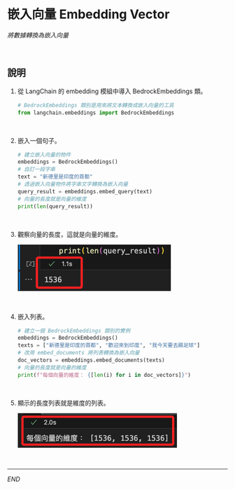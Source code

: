 # 嵌入向量 Embedding Vector

_將數據轉換為嵌入向量_

<br>

## 說明

1. 從 LangChain 的 embedding 模組中導入 BedrockEmbeddings 類。

    ```python
    # BedrockEmbeddings 類別是用來將文本轉換成嵌入向量的工具
    from langchain.embeddings import BedrockEmbeddings
    ```

<br>

2. 嵌入一個句子。

    ```python
    # 建立嵌入向量的物件
    embeddings = BedrockEmbeddings()
    # 自訂一段字串
    text = "新德里是印度的首都"
    # 透過嵌入向量物件將字串文字轉換為嵌入向量
    query_result = embeddings.embed_query(text)
    # 向量的長度就是向量的維度
    print(len(query_result))
    ```

<br>

3. 觀察向量的長度，這就是向量的維度。

    ![](images/img_11.png)

<br>

4. 嵌入列表。

    ```python
    # 建立一個 BedrockEmbeddings 類別的實例
    embeddings = BedrockEmbeddings()
    texts = ["新德里是印度的首都", "歡迎來到印度", "我今天要去踢足球"]
    # 改用 embed_documents 將列表轉換為嵌入向量
    doc_vectors = embeddings.embed_documents(texts)
    # 向量的長度就是向量的維度
    print(f"每個向量的維度： {[len(i) for i in doc_vectors]}")
    ```

<br>

5. 顯示的長度列表就是維度的列表。

    ![](images/img_12.png)

<br>

___

_END_